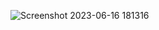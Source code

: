 ![Screenshot 2023-06-16 181316](https://github.com/the-rudra/real-estate/assets/109948873/7843aa84-9666-4167-88aa-19c0e9afb9dc)

